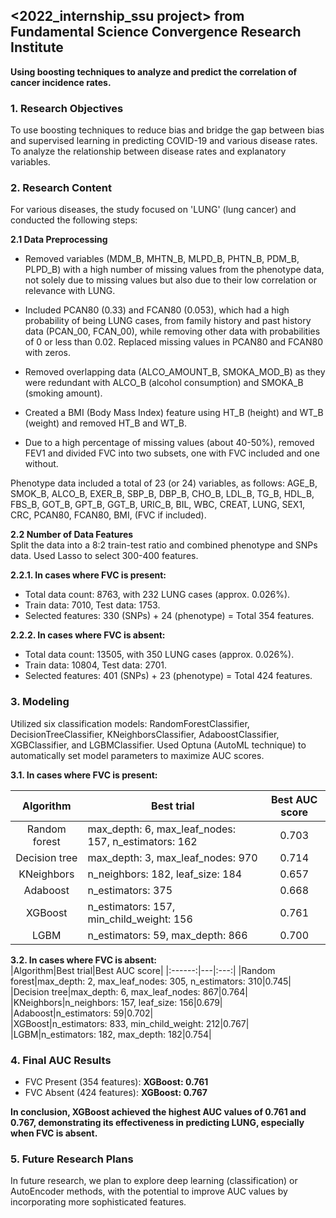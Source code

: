 ## <2022_internship_ssu project> from Fundamental Science Convergence Research Institute
**Using boosting techniques to analyze and predict the correlation of cancer incidence rates.**
   
### **1. Research Objectives**   
To use boosting techniques to reduce bias and bridge the gap between bias and supervised learning in predicting COVID-19 and various disease rates.  
To analyze the relationship between disease rates and explanatory variables.  
   
### **2. Research Content**   
For various diseases, the study focused on 'LUNG' (lung cancer) and conducted the following steps:   
   
**2.1 Data Preprocessing**
- Removed variables (MDM_B, MHTN_B, MLPD_B, PHTN_B, PDM_B, PLPD_B) with a high number of missing values from the phenotype data, not solely due to missing values but also due to their low correlation or relevance with LUNG.  

- Included PCAN80 (0.33) and FCAN80 (0.053), which had a high probability of being LUNG cases, from family history and past history data (PCAN_00, FCAN_00), while removing other data with probabilities of 0 or less than 0.02. Replaced missing values in PCAN80 and FCAN80 with zeros.  

- Removed overlapping data (ALCO_AMOUNT_B, SMOKA_MOD_B) as they were redundant with ALCO_B (alcohol consumption) and SMOKA_B (smoking amount).

- Created a BMI (Body Mass Index) feature using HT_B (height) and WT_B (weight) and removed HT_B and WT_B.  
- Due to a high percentage of missing values (about 40-50%), removed FEV1 and divided FVC into two subsets, one with FVC included and one without.  

Phenotype data included a total of 23 (or 24) variables, as follows:
AGE_B, SMOK_B, ALCO_B, EXER_B, SBP_B, DBP_B, CHO_B, LDL_B, TG_B, HDL_B, FBS_B, GOT_B, GPT_B, GGT_B, URIC_B, BIL, WBC, CREAT, LUNG, SEX1, CRC, PCAN80, FCAN80, BMI, (FVC if included).

**2.2 Number of Data Features**  
Split the data into a 8:2 train-test ratio and combined phenotype and SNPs data. Used Lasso to select 300-400 features.    

**2.2.1. In cases where FVC is present:**   
- Total data count: 8763, with 232 LUNG cases (approx. 0.026%).   
- Train data: 7010, Test data: 1753.   
- Selected features: 330 (SNPs) + 24 (phenotype) = Total 354 features.    

**2.2.2. In cases where FVC is absent:**    
- Total data count: 13505, with 350 LUNG cases (approx. 0.026%).     
- Train data: 10804, Test data: 2701.      
- Selected features: 401 (SNPs) + 23 (phenotype) = Total 424 features.        

### **3. Modeling**      
Utilized six classification models: RandomForestClassifier, DecisionTreeClassifier, KNeighborsClassifier, AdaboostClassifier, XGBClassifier, and LGBMClassifier. Used Optuna (AutoML technique) to automatically set model parameters to maximize AUC scores.    

**3.1. In cases where FVC is present:**   

|Algorithm|Best trial|Best AUC score|
|:------:|---|:---:|
|Random forest|max_depth: 6, max_leaf_nodes: 157, n_estimators: 162|0.703|    
|Decision tree|max_depth: 3, max_leaf_nodes: 970|0.714|    
|KNeighbors|n_neighbors: 182, leaf_size: 184|0.657|    
|Adaboost|n_estimators: 375|0.668|    
|XGBoost|n_estimators: 157, min_child_weight: 156|0.761|    
|LGBM|n_estimators: 59, max_depth: 866|0.700|     
     
**3.2. In cases where FVC is absent:**    
|Algorithm|Best trial|Best AUC score|
|:------:|---|:---:|
|Random forest|max_depth: 2, max_leaf_nodes: 305, n_estimators: 310|0.745|    
|Decision tree|max_depth: 6, max_leaf_nodes: 867|0.764|     
|KNeighbors|n_neighbors: 157, leaf_size: 156|0.679|     
|Adaboost|n_estimators: 59|0.702|     
|XGBoost|n_estimators: 833, min_child_weight: 212|0.767|     
|LGBM|n_estimators: 182, max_depth: 182|0.754|     

### **4. Final AUC Results**    
- FVC Present (354 features): **XGBoost: 0.761**     
- FVC Absent (424 features): **XGBoost: 0.767**
    
**In conclusion, XGBoost achieved the highest AUC values of 0.761 and 0.767, demonstrating its effectiveness in predicting LUNG, especially when FVC is absent.**   

### **5. Future Research Plans**   

In future research, we plan to explore deep learning (classification) or AutoEncoder methods, with the potential to improve AUC values by incorporating more sophisticated features.
